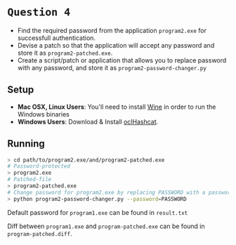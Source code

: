 # `Question 4`

- Find the required password from the application `program2.exe` for successfull authentication.
- Devise a patch so that the application will accept any password and store it as `program2-patched.exe`. 
- Create a script/patch or application that allows you to replace password with any password, and store it as `program2-password-changer.py`

## Setup
- __Mac OSX, Linux Users__: You'll need to install [Wine](https://www.winehq.org/) in order to run the Windows binaries 
- __Windows Users__: Download & Install [oclHashcat](http://hashcat.net/oclhashcat/).

## Running

```bash
> cd path/to/program2.exe/and/program2-patched.exe
# Password-protected
> program2.exe
# Patched-file
> program2-patched.exe
# Change password for program2.exe by replacing PASSWORD with a password of your choice
> python program2-password-changer.py --password=PASSWORD
```

Default password for `program1.exe` can be found in `result.txt`

Diff between `program1.exe` and `program-patched.exe` can be found in `program-patched.diff`.

